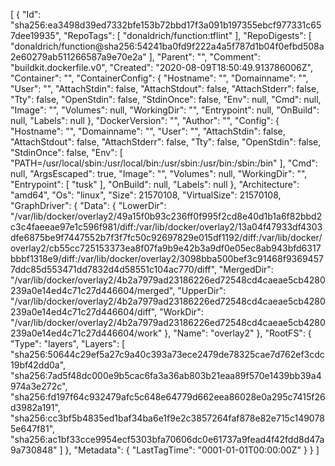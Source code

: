 [
  {
    "Id": "sha256:ea3498d39ed7332bfe153b72bbd17f3a091b197355ebcf977331c657dee19935",
    "RepoTags": [
      "donaldrich/function:tflint"
    ],
    "RepoDigests": [
      "donaldrich/function@sha256:54241ba0fd9f222a4a5f787d1b04f0efbd508a2e60279ab511266587a9e70e2a"
    ],
    "Parent": "",
    "Comment": "buildkit.dockerfile.v0",
    "Created": "2020-08-09T18:50:49.913786006Z",
    "Container": "",
    "ContainerConfig": {
      "Hostname": "",
      "Domainname": "",
      "User": "",
      "AttachStdin": false,
      "AttachStdout": false,
      "AttachStderr": false,
      "Tty": false,
      "OpenStdin": false,
      "StdinOnce": false,
      "Env": null,
      "Cmd": null,
      "Image": "",
      "Volumes": null,
      "WorkingDir": "",
      "Entrypoint": null,
      "OnBuild": null,
      "Labels": null
    },
    "DockerVersion": "",
    "Author": "",
    "Config": {
      "Hostname": "",
      "Domainname": "",
      "User": "",
      "AttachStdin": false,
      "AttachStdout": false,
      "AttachStderr": false,
      "Tty": false,
      "OpenStdin": false,
      "StdinOnce": false,
      "Env": [
        "PATH=/usr/local/sbin:/usr/local/bin:/usr/sbin:/usr/bin:/sbin:/bin"
      ],
      "Cmd": null,
      "ArgsEscaped": true,
      "Image": "",
      "Volumes": null,
      "WorkingDir": "",
      "Entrypoint": [
        "tusk"
      ],
      "OnBuild": null,
      "Labels": null
    },
    "Architecture": "amd64",
    "Os": "linux",
    "Size": 21570108,
    "VirtualSize": 21570108,
    "GraphDriver": {
      "Data": {
        "LowerDir": "/var/lib/docker/overlay2/49a15f0b93c236ff0f995f2cd8e40d1b1a6f82bbd2c3c4faeeae97e1c596f981/diff:/var/lib/docker/overlay2/13a04f47933df4303dfe6875be9f7447552b7f3f7fc50c92697829e015df1192/diff:/var/lib/docker/overlay2/cb55cc725153373ea8f07fa9b9e42b3a9df0e05ec8ab943bfd6317bbbf1318e9/diff:/var/lib/docker/overlay2/3098bba500bef3c91468f93694577ddc85d553471dd7832d4d58551c104ac770/diff",
        "MergedDir": "/var/lib/docker/overlay2/4b2a7979ad23186226ed72548cd4caeae5cb4280239a0e14ed4c71c27d446604/merged",
        "UpperDir": "/var/lib/docker/overlay2/4b2a7979ad23186226ed72548cd4caeae5cb4280239a0e14ed4c71c27d446604/diff",
        "WorkDir": "/var/lib/docker/overlay2/4b2a7979ad23186226ed72548cd4caeae5cb4280239a0e14ed4c71c27d446604/work"
      },
      "Name": "overlay2"
    },
    "RootFS": {
      "Type": "layers",
      "Layers": [
        "sha256:50644c29ef5a27c9a40c393a73ece2479de78325cae7d762ef3cdc19bf42dd0a",
        "sha256:7ad5f48dc000e9b5cac6fa3a36ab803b21eaa89f570e1439bb39a4974a3e272c",
        "sha256:fd197f64c932479afc5c648e64779d662eea86028e0a295c7415f26d3982a191",
        "sha256:cc3bf5b4835ed1baf34ba6e1f9e2c3857264faf878e82e715c1490785e647f81",
        "sha256:ac1bf33cce9954ecf5303bfa70606dc0e61737a9fead4f42fdd8d47a9a730848"
      ]
    },
    "Metadata": {
      "LastTagTime": "0001-01-01T00:00:00Z"
    }
  }
]
